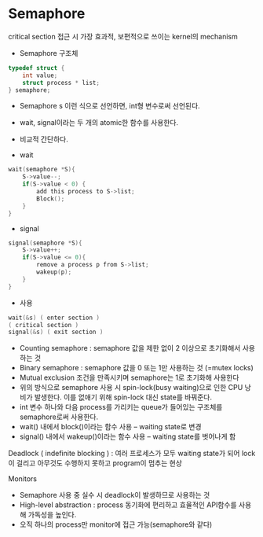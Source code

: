 # Semaphore

critical section 접근 시 가장 효과적, 보편적으로 쓰이는 kernel의 mechanism

- Semaphore 구조체

```c
typedef struct { 
    int value;
    struct process * list;
} semaphore;
```

- Semaphore s 이런 식으로 선언하면, int형 변수로써 선언된다.

- wait, signal이라는 두 개의 atomic한 함수를 사용한다.
- 비교적 간단하다.
- wait

```c
wait(semaphore *S){
	S->value--;
	if(S->value < 0) {
		add this process to S->list;
		Block(); 
	}
}
```

- signal

```c
signal(semaphore *S){
    S->value++;
    if(S->value <= 0){
        remove a process p from S->list;
        wakeup(p); 
    }
}
```

- 사용

```c
wait(&s) ( enter section )
( critical section )
signal(&s) ( exit section )
```

- Counting semaphore : semaphore 값을 제한 없이 2 이상으로 초기화해서 사용하는 것
- Binary semaphore : semaphore 값을 0 또는 1만 사용하는 것 (=mutex locks)
- Mutual exclusion 조건을 만족시키며 semaphore는 1로 초기화해 사용한다
- 위의 방식으로 semaphore 사용 시 spin-lock(busy waiting)으로 인한 CPU 낭비가 발생한다. 이를 없애기 위해 spin-lock 대신 state를 바꿔준다.
- int 변수 하나와 다음 process를 가리키는 queue가 들어있는 구조체를 semaphore로써 사용한다.
- wait() 내에서 block()이라는 함수 사용 – waiting state로 변경
- signal() 내에서 wakeup()이라는 함수 사용 – waiting state를 벗어나게 함

Deadlock ( indefinite blocking ) : 여러 프로세스가 모두 waiting state가 되어 lock이 걸리고 아무것도 수행하지 못하고 program이 멈추는 현상

Monitors
- Semaphore 사용 중 실수 시 deadlock이 발생하므로 사용하는 것
- High-level abstraction : process 동기화에 편리하고 효율적인 API함수를 사용해 가독성을 높인다.
- 오직 하나의 process만 monitor에 접근 가능(semaphore와 같다)